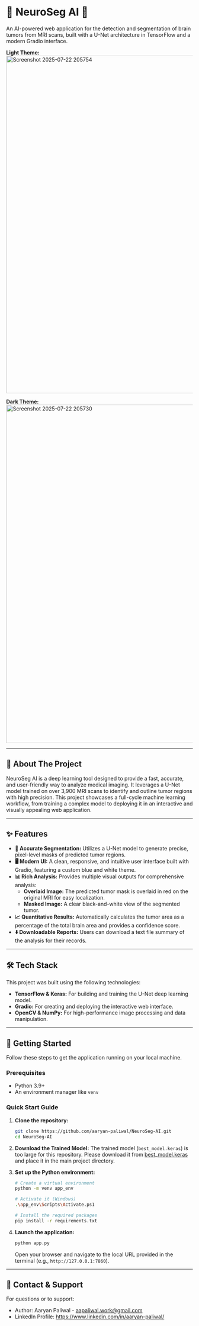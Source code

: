 # 🧠 NeuroSeg AI 🔬

An AI-powered web application for the detection and segmentation of brain tumors from MRI scans, built with a U-Net architecture in TensorFlow and a modern Gradio interface.

**Light Theme:**
<img width="1916" height="912" alt="Screenshot 2025-07-22 205754" src="https://github.com/user-attachments/assets/4fe61bf0-e1fb-4cc9-9de5-58c476be2590" />


**Dark Theme:**
<img width="1911" height="914" alt="Screenshot 2025-07-22 205730" src="https://github.com/user-attachments/assets/a133a177-d8f5-4c7b-8a23-5ff9495ab551" />

---

## 🚀 About The Project

NeuroSeg AI is a deep learning tool designed to provide a fast, accurate, and user-friendly way to analyze medical imaging. It leverages a U-Net model trained on over 3,900 MRI scans to identify and outline tumor regions with high precision. This project showcases a full-cycle machine learning workflow, from training a complex model to deploying it in an interactive and visually appealing web application.

---

## ✨ Features

-   **🧠 Accurate Segmentation:** Utilizes a U-Net model to generate precise, pixel-level masks of predicted tumor regions.
-   **🖥️ Modern UI:** A clean, responsive, and intuitive user interface built with Gradio, featuring a custom blue and white theme.
-   **📊 Rich Analysis:** Provides multiple visual outputs for comprehensive analysis:
    -   **Overlaid Image:** The predicted tumor mask is overlaid in red on the original MRI for easy localization.
    -   **Masked Image:** A clear black-and-white view of the segmented tumor.
-   **📈 Quantitative Results:** Automatically calculates the tumor area as a percentage of the total brain area and provides a confidence score.
-   **⬇️ Downloadable Reports:** Users can download a text file summary of the analysis for their records.

---

## 🛠️ Tech Stack

This project was built using the following technologies:

-   **TensorFlow & Keras:** For building and training the U-Net deep learning model.
-   **Gradio:** For creating and deploying the interactive web interface.
-   **OpenCV & NumPy:** For high-performance image processing and data manipulation.

---

## 🏁 Getting Started

Follow these steps to get the application running on your local machine.

### Prerequisites

-   Python 3.9+
-   An environment manager like `venv`

### Quick Start Guide

1.  **Clone the repository:**
    ```bash
    git clone https://github.com/aaryan-paliwal/NeuroSeg-AI.git
    cd NeuroSeg-AI
    ```

2.  **Download the Trained Model:**
    The trained model (`best_model.keras`) is too large for this repository. Please download it from [best_model.keras](https://drive.google.com/drive/folders/1OSbjsM4S-TVhHs2ku9J0N-NJRfnSXEuI?usp=drive_link) and place it in the main project directory.

3.  **Set up the Python environment:**
    ```bash
    # Create a virtual environment
    python -m venv app_env

    # Activate it (Windows)
    .\app_env\Scripts\Activate.ps1

    # Install the required packages
    pip install -r requirements.txt
    ```

4.  **Launch the application:**
    ```bash
    python app.py
    ```
    Open your browser and navigate to the local URL provided in the terminal (e.g., `http://127.0.0.1:7860`).

---

## 📧 Contact & Support
For questions or to support:
- Author: Aaryan Paliwal - aapaliwal.work@gmail.com
- LinkedIn Profile: https://www.linkedin.com/in/aaryan-paliwal/
